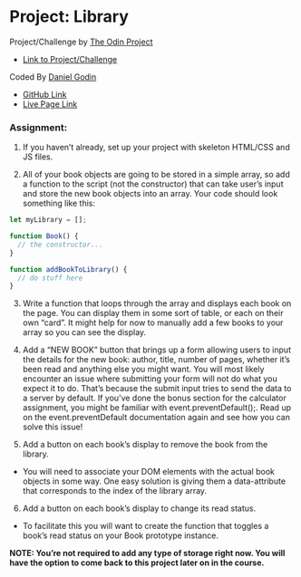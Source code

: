# Project: Library

Project/Challenge by [The Odin Project](https://theodinproject.com)
- [Link to Project/Challenge](https://www.theodinproject.com/lessons/node-path-javascript-library)

Coded By [Daniel Godin](https://danielgodin.org)
- [GitHub Link](https://github.com/daniel-godin/top-project-library)
- [Live Page Link](https://daniel-godin.github.io/top-project-library/)

### Assignment:
1. If you haven’t already, set up your project with skeleton HTML/CSS and JS files.

2. All of your book objects are going to be stored in a simple array, so add a function to the script (not the constructor) that can take user’s input and store the new book objects into an array. Your code should look something like this:
```js
let myLibrary = [];

function Book() {
  // the constructor...
}

function addBookToLibrary() {
  // do stuff here
}
```

3. Write a function that loops through the array and displays each book on the page. You can display them in some sort of table, or each on their own “card”. It might help for now to manually add a few books to your array so you can see the display.

4. Add a “NEW BOOK” button that brings up a form allowing users to input the details for the new book: author, title, number of pages, whether it’s been read and anything else you might want. You will most likely encounter an issue where submitting your form will not do what you expect it to do. That’s because the submit input tries to send the data to a server by default. If you’ve done the bonus section for the calculator assignment, you might be familiar with event.preventDefault();. Read up on the event.preventDefault documentation again and see how you can solve this issue!

5. Add a button on each book’s display to remove the book from the library. 
-  You will need to associate your DOM elements with the actual book objects in some way. One easy solution is giving them a data-attribute that corresponds to the index of the library array.

6. Add a button on each book’s display to change its read status. 
- To facilitate this you will want to create the function that toggles a book’s read status on your Book prototype instance.

**NOTE:  You’re not required to add any type of storage right now. You will have the option to come back to this project later on in the course.**

